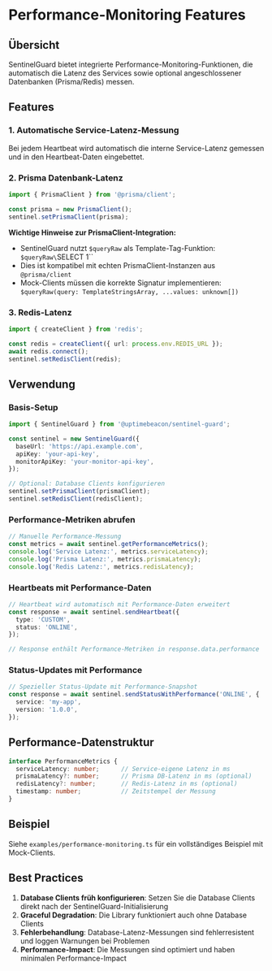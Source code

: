 # Performance-Monitoring Features

## Übersicht

SentinelGuard bietet integrierte Performance-Monitoring-Funktionen, die automatisch die Latenz des Services sowie optional angeschlossener Datenbanken (Prisma/Redis) messen.

## Features

### 1. Automatische Service-Latenz-Messung
Bei jedem Heartbeat wird automatisch die interne Service-Latenz gemessen und in den Heartbeat-Daten eingebettet.

### 2. Prisma Datenbank-Latenz
```typescript
import { PrismaClient } from '@prisma/client';

const prisma = new PrismaClient();
sentinel.setPrismaClient(prisma);
```

**Wichtige Hinweise zur PrismaClient-Integration:**
- SentinelGuard nutzt `$queryRaw` als Template-Tag-Funktion: `$queryRaw\`SELECT 1\``
- Dies ist kompatibel mit echten PrismaClient-Instanzen aus `@prisma/client`
- Mock-Clients müssen die korrekte Signatur implementieren: `$queryRaw(query: TemplateStringsArray, ...values: unknown[])`

### 3. Redis-Latenz
```typescript
import { createClient } from 'redis';

const redis = createClient({ url: process.env.REDIS_URL });
await redis.connect();
sentinel.setRedisClient(redis);
```

## Verwendung

### Basis-Setup
```typescript
import { SentinelGuard } from '@uptimebeacon/sentinel-guard';

const sentinel = new SentinelGuard({
  baseUrl: 'https://api.example.com',
  apiKey: 'your-api-key',
  monitorApiKey: 'your-monitor-api-key',
});

// Optional: Database Clients konfigurieren
sentinel.setPrismaClient(prismaClient);
sentinel.setRedisClient(redisClient);
```

### Performance-Metriken abrufen
```typescript
// Manuelle Performance-Messung
const metrics = await sentinel.getPerformanceMetrics();
console.log('Service Latenz:', metrics.serviceLatency);
console.log('Prisma Latenz:', metrics.prismaLatency);
console.log('Redis Latenz:', metrics.redisLatency);
```

### Heartbeats mit Performance-Daten
```typescript
// Heartbeat wird automatisch mit Performance-Daten erweitert
const response = await sentinel.sendHeartbeat({
  type: 'CUSTOM',
  status: 'ONLINE',
});

// Response enthält Performance-Metriken in response.data.performance
```

### Status-Updates mit Performance
```typescript
// Spezieller Status-Update mit Performance-Snapshot
const response = await sentinel.sendStatusWithPerformance('ONLINE', {
  service: 'my-app',
  version: '1.0.0',
});
```

## Performance-Datenstruktur

```typescript
interface PerformanceMetrics {
  serviceLatency: number;      // Service-eigene Latenz in ms
  prismaLatency?: number;      // Prisma DB-Latenz in ms (optional)
  redisLatency?: number;       // Redis-Latenz in ms (optional)
  timestamp: number;           // Zeitstempel der Messung
}
```

## Beispiel

Siehe `examples/performance-monitoring.ts` für ein vollständiges Beispiel mit Mock-Clients.

## Best Practices

1. **Database Clients früh konfigurieren**: Setzen Sie die Database Clients direkt nach der SentinelGuard-Initialisierung
2. **Graceful Degradation**: Die Library funktioniert auch ohne Database Clients
3. **Fehlerbehandlung**: Database-Latenz-Messungen sind fehlerresistent und loggen Warnungen bei Problemen
4. **Performance-Impact**: Die Messungen sind optimiert und haben minimalen Performance-Impact
